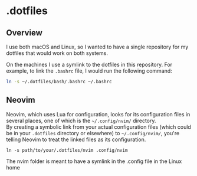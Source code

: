 # .dotfiles

## Overview

I use both macOS and Linux, so I wanted to have a single repository for my dotfiles that would work on both systems.  

On the machines I use a symlink to the dotfiles in this repository.  For example, to link the `.bashrc` file, I would run the following command:

```bash
ln -s ~/.dotfiles/bash/.bashrc ~/.bashrc 
```

## Neovim
Neovim, which uses Lua for configuration, looks for its configuration files in several places, one of which is the `~/.config/nvim/` directory.   
By creating a symbolic link from your actual configuration files (which could be in your `.dotfiles` directory or elsewhere) to `~/.config/nvim/`, you're telling Neovim to treat the linked files as its configuration.  
```
ln -s path/to/your/.dotfiles/nvim .config/nvim
```


The nvim folder is meant to have a symlink in the .config file in the Linux home